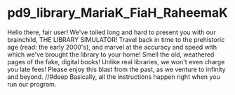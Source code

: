 pd9_library_MariaK_FiaH_RaheemaK
===================================

Hello there, fair user!
We've toiled long and hard to present you with our brainchild, THE LIBRARY SIMULATOR!
Travel back in time to the prehistoric age (read: the early 2000's), and marvel at the accuracy and speed with which we've brought the library to your home! Smell the old, weathered pages of the fake, digital books! Unlike real libraries, we won't even charge you late fees! Please enjoy this blast from the past, as we venture to infinity and beyond.
//#deep
Basically, all the instructions happen right when you run our program.
